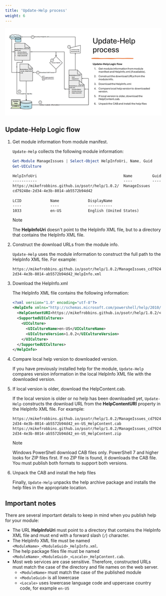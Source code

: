 ```yaml
---
title: 'Update-Help process'
weight: 6
---
```


![Update-Help process][02]

## Update-Help Logic flow

1. Get module information from module manifest.

   `Update-Help` collects the following module information:

   ```powershell
   Get-Module ManageIssues | Select-Object HelpInfoUri, Name, Guid
   Get-UICulture
   ```

   ```Output
   HelpInfoUri                                       Name         Guid
   -----------                                       ----         ----
   https://mikefrobbins.github.io/psotr/help/1.0.2/  ManageIssues cd79248e-2d34-4e3b-8014-ab5572b94d42

   LCID             Name             DisplayName
   ----             ----             -----------
   1033             en-US            English (United States)
   ```

   > [!NOTE]
   > The **HelpInfoUri** doesn't point to the HelpInfo XML file, but to a directory that contains
   > the HelpInfo XML file.

1. Construct the download URLs from the module info.

   `Update-Help` uses the module information to construct the full path to the HelpInfo XML file.
   For example:

   ```
   https://mikefrobbins.github.io/psotr/help/1.0.2/ManageIssues_cd79248e-2d34-4e3b-8014-ab5572b94d42_HelpInfo.xml
   ```

1. Download the HelpInfo.xml

   The HelpInfo XML file contains the following information:

   ```xml
   <?xml version="1.0" encoding="utf-8"?>
   <HelpInfo xmlns="http://schemas.microsoft.com/powershell/help/2010/05">
     <HelpContentURI>https://mikefrobbins.github.io/psotr/help/1.0.2/</HelpContentURI>
     <SupportedUICultures>
       <UICulture>
         <UICultureName>en-US</UICultureName>
         <UICultureVersion>1.0.2</UICultureVersion>
       </UICulture>
     </SupportedUICultures>
   </HelpInfo>
   ```

1. Compare local help version to downloaded version.

   If you have previously installed help for the module, `Update-Help` compares version information
   in the local HelpInfo XML file with the downloaded version.

1. If local version is older, download the HelpContent.cab.

   If the local version is older or no help has been downloaded yet, `Update-Help` constructs the
   download URL from the **HelpContentURI** property in the HelpInfo XML file. For example:

   ```
   https://mikefrobbins.github.io/psotr/help/1.0.2/ManageIssues_cd79248e-2d34-4e3b-8014-ab5572b94d42_en-US_HelpContent.cab
   https://mikefrobbins.github.io/psotr/help/1.0.2/ManageIssues_cd79248e-2d34-4e3b-8014-ab5572b94d42_en-US_HelpContent.zip
   ```

   > [!NOTE]
   > Windows PowerShell download CAB files only. PowerShell 7 and higher looks for ZIP files first.
   > If no ZIP file is found, it downloads the CAB file. You must publish both formats to support
   > both versions.

1. Unpack the CAB and install the help files

   Finally, `Update-Help` unpacks the help archive package and installs the help files in the
   appropriate location.

## Important notes

There are several important details to keep in mind when you publish help for your module:

- The URL **HelpInfoUri** must point to a directory that contains the HelpInfo
  XML file and must end with a forward slash (`/`) character.
- The HelpInfo XML file must be named `<ModuleName>_<ModuleGuid>_HelpInfo.xml`.
- The help package files file must be named `<ModuleName>_<ModuleGuid>_<Locale>_HelpContent.cab`.
- Most web services are case sensitive. Therefore, constructed URLs must match the case of the
  directory and file names on the web server.
  - `<ModuleName>` must match the case of the published module
  - `<ModuleGuid>` is all lowercase
  - `<Locale>` uses lowercase language code and uppercase country code, for example `en-US`

<!-- link references -->
[02]: slide6.png
